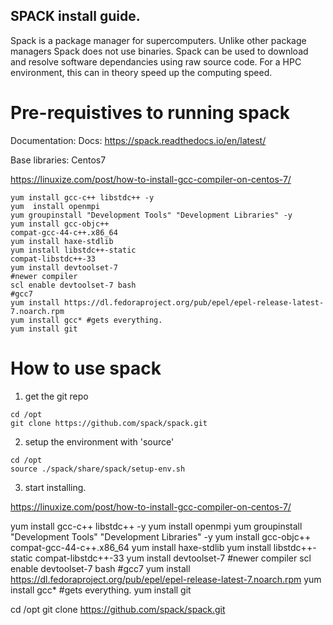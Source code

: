 
## SPACK install guide.

Spack is a package manager for supercomputers. Unlike other package managers Spack does not use binaries.
Spack can be used to download and resolve software dependancies using raw source code. For a HPC environment,
this can in theory speed up the computing speed. 

# Pre-requistives to running spack

Documentation: Docs: https://spack.readthedocs.io/en/latest/

Base libraries: Centos7 

https://linuxize.com/post/how-to-install-gcc-compiler-on-centos-7/

```
yum install gcc-c++ libstdc++ -y
yum  install openmpi
yum groupinstall "Development Tools" "Development Libraries" -y
yum install gcc-objc++
compat-gcc-44-c++.x86_64
yum install haxe-stdlib
yum install libstdc++-static
compat-libstdc++-33
yum install devtoolset-7
#newer compiler
scl enable devtoolset-7 bash
#gcc7
yum install https://dl.fedoraproject.org/pub/epel/epel-release-latest-7.noarch.rpm
yum install gcc* #gets everything.
yum install git
```


# How to use spack

1. get the git repo


```
cd /opt
git clone https://github.com/spack/spack.git
```

2. setup the environment with 'source'

```
cd /opt
source ./spack/share/spack/setup-env.sh
```

3. start installing.




https://linuxize.com/post/how-to-install-gcc-compiler-on-centos-7/

yum install gcc-c++ libstdc++ -y
yum  install openmpi
yum groupinstall "Development Tools" "Development Libraries" -y
yum install gcc-objc++
compat-gcc-44-c++.x86_64
yum install haxe-stdlib
yum install libstdc++-static
compat-libstdc++-33
yum install devtoolset-7
#newer compiler
scl enable devtoolset-7 bash
#gcc7
yum install https://dl.fedoraproject.org/pub/epel/epel-release-latest-7.noarch.rpm
yum install gcc* #gets everything.
yum install git

cd /opt
git clone https://github.com/spack/spack.git

